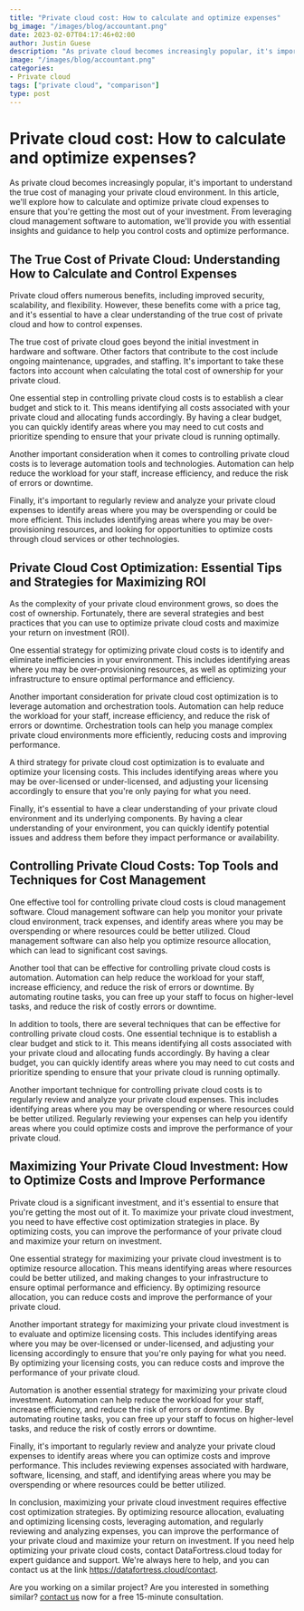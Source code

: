 ```yaml
---
title: "Private cloud cost: How to calculate and optimize expenses"
bg_image: "/images/blog/accountant.png"
date: 2023-02-07T04:17:46+02:00
author: Justin Guese
description: "As private cloud becomes increasingly popular, it's important to understand the true cost of managing your private cloud environment. In this article, we'll explore how to calculate and optimize private cloud expenses to ensure that you're getting the most out of your investment.."
image: "/images/blog/accountant.png"
categories:
- Private cloud
tags: ["private cloud", "comparison"]
type: post
---
```


# Private cloud cost: How to calculate and optimize expenses?

As private cloud becomes increasingly popular, it's important to understand the true cost of managing your private cloud environment. In this article, we'll explore how to calculate and optimize private cloud expenses to ensure that you're getting the most out of your investment. From leveraging cloud management software to automation, we'll provide you with essential insights and guidance to help you control costs and optimize performance.

## The True Cost of Private Cloud: Understanding How to Calculate and Control Expenses

Private cloud offers numerous benefits, including improved security, scalability, and flexibility. However, these benefits come with a price tag, and it's essential to have a clear understanding of the true cost of private cloud and how to control expenses.

The true cost of private cloud goes beyond the initial investment in hardware and software. Other factors that contribute to the cost include ongoing maintenance, upgrades, and staffing. It's important to take these factors into account when calculating the total cost of ownership for your private cloud.

One essential step in controlling private cloud costs is to establish a clear budget and stick to it. This means identifying all costs associated with your private cloud and allocating funds accordingly. By having a clear budget, you can quickly identify areas where you may need to cut costs and prioritize spending to ensure that your private cloud is running optimally.

Another important consideration when it comes to controlling private cloud costs is to leverage automation tools and technologies. Automation can help reduce the workload for your staff, increase efficiency, and reduce the risk of errors or downtime.

Finally, it's important to regularly review and analyze your private cloud expenses to identify areas where you may be overspending or could be more efficient. This includes identifying areas where you may be over-provisioning resources, and looking for opportunities to optimize costs through cloud services or other technologies.

## Private Cloud Cost Optimization: Essential Tips and Strategies for Maximizing ROI

As the complexity of your private cloud environment grows, so does the cost of ownership. Fortunately, there are several strategies and best practices that you can use to optimize private cloud costs and maximize your return on investment (ROI).

One essential strategy for optimizing private cloud costs is to identify and eliminate inefficiencies in your environment. This includes identifying areas where you may be over-provisioning resources, as well as optimizing your infrastructure to ensure optimal performance and efficiency.

Another important consideration for private cloud cost optimization is to leverage automation and orchestration tools. Automation can help reduce the workload for your staff, increase efficiency, and reduce the risk of errors or downtime. Orchestration tools can help you manage complex private cloud environments more efficiently, reducing costs and improving performance.

A third strategy for private cloud cost optimization is to evaluate and optimize your licensing costs. This includes identifying areas where you may be over-licensed or under-licensed, and adjusting your licensing accordingly to ensure that you're only paying for what you need.

Finally, it's essential to have a clear understanding of your private cloud environment and its underlying components. By having a clear understanding of your environment, you can quickly identify potential issues and address them before they impact performance or availability.

## Controlling Private Cloud Costs: Top Tools and Techniques for Cost Management

One effective tool for controlling private cloud costs is cloud management software. Cloud management software can help you monitor your private cloud environment, track expenses, and identify areas where you may be overspending or where resources could be better utilized. Cloud management software can also help you optimize resource allocation, which can lead to significant cost savings.

Another tool that can be effective for controlling private cloud costs is automation. Automation can help reduce the workload for your staff, increase efficiency, and reduce the risk of errors or downtime. By automating routine tasks, you can free up your staff to focus on higher-level tasks, and reduce the risk of costly errors or downtime.

In addition to tools, there are several techniques that can be effective for controlling private cloud costs. One essential technique is to establish a clear budget and stick to it. This means identifying all costs associated with your private cloud and allocating funds accordingly. By having a clear budget, you can quickly identify areas where you may need to cut costs and prioritize spending to ensure that your private cloud is running optimally.

Another important technique for controlling private cloud costs is to regularly review and analyze your private cloud expenses. This includes identifying areas where you may be overspending or where resources could be better utilized. Regularly reviewing your expenses can help you identify areas where you could optimize costs and improve the performance of your private cloud.

## Maximizing Your Private Cloud Investment: How to Optimize Costs and Improve Performance

Private cloud is a significant investment, and it's essential to ensure that you're getting the most out of it. To maximize your private cloud investment, you need to have effective cost optimization strategies in place. By optimizing costs, you can improve the performance of your private cloud and maximize your return on investment.

One essential strategy for maximizing your private cloud investment is to optimize resource allocation. This means identifying areas where resources could be better utilized, and making changes to your infrastructure to ensure optimal performance and efficiency. By optimizing resource allocation, you can reduce costs and improve the performance of your private cloud.

Another important strategy for maximizing your private cloud investment is to evaluate and optimize licensing costs. This includes identifying areas where you may be over-licensed or under-licensed, and adjusting your licensing accordingly to ensure that you're only paying for what you need. By optimizing your licensing costs, you can reduce costs and improve the performance of your private cloud.

Automation is another essential strategy for maximizing your private cloud investment. Automation can help reduce the workload for your staff, increase efficiency, and reduce the risk of errors or downtime. By automating routine tasks, you can free up your staff to focus on higher-level tasks, and reduce the risk of costly errors or downtime.

Finally, it's important to regularly review and analyze your private cloud expenses to identify areas where you can optimize costs and improve performance. This includes reviewing expenses associated with hardware, software, licensing, and staff, and identifying areas where you may be overspending or where resources could be better utilized.

In conclusion, maximizing your private cloud investment requires effective cost optimization strategies. By optimizing resource allocation, evaluating and optimizing licensing costs, leveraging automation, and regularly reviewing and analyzing expenses, you can improve the performance of your private cloud and maximize your return on investment. If you need help optimizing your private cloud costs, contact DataFortress.cloud today for expert guidance and support. We're always here to help, and you can contact us at the link https://datafortress.cloud/contact.

Are you working on a similar project? Are you interested in something similar? [contact us](/contact) now for a free 15-minute consultation.
